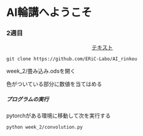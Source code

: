 # AI輪講へようこそ
### 2週目
<p align="center"><a href="https://github.com/ERiC-Labo/AI_rinkou/blob/main/week_2/%E9%99%B8%E7%A0%94%E3%82%BC%E3%83%9F_AI%E8%BC%AA%E8%AC%9B.pdf">テキスト</a></p>

```
git clone https://github.com/ERiC-Labo/AI_rinkou
```

week_2/畳み込み.odsを開く


色がついている部分に数値を当てはめる

##### プログラムの実行
pytorchがある環境に移動して次を実行する
```
python week_2/convolution.py
```
